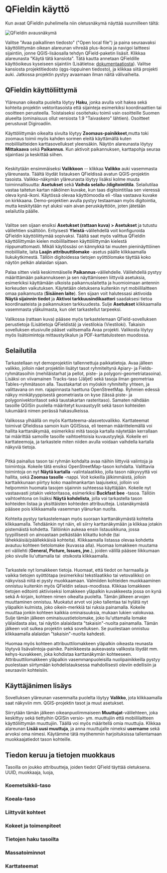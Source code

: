 # QFieldin käyttö
Kun avaat QFieldin puhelimella niin oletusnäkymä näyttää suunnilleen tältä:

![QFieldin avausnäkymä](img/qfield_openfile.png)

Valitse "Avaa paikallinen tiedosto" ("Open local file") ja paina seuraavaksi käyttöliittymän oikean alareunan vihreää plus-ikonia ja navigoi laitteesi sijaintiin, jonne QGIS-lisäosalla tehdyn QField-paketin lisäsit. Klikkaa alareunasta "Käytä tätä kansiota". Tätä kautta annetaan QFieldille käyttöoikeus kyseiseen sijaintiin (Lisätietoa: [dokumentaatiosta](https://docs.qfield.org/get-started/storage/)). Valitse kansiosta projektitiedosto (qgs-loppuinen tiedosto), ja klikkaa siitä projekti auki. Jatkossa projektin pystyy avaamaan ilman näitä välivaiheita.


## QFieldin käyttöliittymä


 Yläreunan oikealta puolelta löytyy **Haku**, jonka avulla voit hakea sekä kohteita projektin vektoritasoista että sijainteja esimerkiksi koordinaattien tai osoitteen perusteella. Toistaiseksi osoitehaku toimii vain osoitteille Suomen alueelta (ominaisuus ollut versiosta 1.9 "Taivaskero" lähtien). Osoitteet perustuvat Digiroadiin.

Käyttöliittymän oikealta sivulta löytyy **Zoomaus-painikkeet**,mutta toki zoomaus toimii myös kahden sormen eleitä käyttämällä kuten mobiililaitteiden karttasovellukset yleensäkin. Näytön alareunasta löytyy **Mittakaava** sekä **Paikannus**. Kun aktivoit paikannuksen, karttapohja seuraa sijaintiasi ja keskittää siihen.

![<img src="img/image2.png" width="500" />](img/image2.png)

Keskitytään ensimmäiseksi **Valikkoon** -- klikkaa **Valikko** auki vasemmasta yläreunasta. Täältä löydät listauksen QFieldissä avatun QGIS-projektin tasoista. Valikko-näkymän yläreunasta löytyy lisäksi kolme muuta toiminnallisuutta: **Asetukset** sekä **Vaihda selailu-/digitointitila**. Selailutilaa vastaa taitetun kartan näköinen kuvake, kun taas digitointitilaa sen vieressä oleva kynä-ikoni. Käytössä olevaa käyttömoodia eli -tilaa vastaava kuvake on kirkkaana. Demo-projektien avulla pystyy testaamaan myös digitointia, mutta keskitytään nyt aluksi vain aivan peruskäyttöön, joten jätetään selailutila päälle.

![<img src="img/image3.png" width="500" />](img/image3.png)

Valitse sen sijaan ensiksi **Asetukset (rattaan kuva) \> Asetukset** ja tutustu välilehtien sisältöön. Erityisesti **Yleistä**-välilehdellä voit konfiguroida QFieldin käyttöliittymää sopivaksi. Täältä saat myös valittua QFieldin käyttöliittymän kielen mobiililaitteen käyttöliittymän kielestä riippumattomasti. Mikäli käytössäsi on kännykkä tai muuten pieninäyttöinen mobiililaite, laita **Laajin attribuuttilomake** -asetus päälle klikkaamalla liukukytkimestä. Tällöin digitoidessa tietojen syöttölomake täyttää koko näytön pelkän alalaidan sijaan.

Palaa sitten vielä keskimmäiselle **Paikannus**-välilehdelle. Välilehdellä pystyy määrittämään paikannukseen ja sen näyttämiseen liittyviä asetuksia, esimerkiksi käyttämään ulkoista paikannuslaitetta ja huomioimaan antennin korkeuden vaikutuksen. Käytetään oletuksena kuitenkin nyt mobiililaitteen omaa paikannusta (**Sisäinen laite**). Sen sijaan voit halutessasi aktivoida **Näytä sijainnin tiedot** ja **Aktivoi tarkkuusindikaattori** saadaksesi tietoa koordinaateista ja paikannuksen tarkkuudesta. Sulje **Asetukset** klikkaamalla vasemmasta yläkulmasta, kun olet tarkastellut tarpeeksi.

Valikossa (rattaan kuva) pääsee myös tarkastelemaan QField-sovelluksen perustietoja (Lisätietoja QFieldistä) ja viestilokia (Viestiloki). Takaisin sovelluksen etusivulle pääset valitsemalla Avaa projekti. Valikosta löytyy myös lisätoimintoja mittaustyökalun ja PDF-karttatulosteen muodossa. 


## Selailutila

Tarkastellaan nyt demoprojektiin tallennettuja paikkatietoja. Avaa jälleen valikko, jolloin näet projektiin lisätyt tasot ryhmiteltynä Apiary- ja Fields-ryhmätasoihin (mehiläistarhat ja pellot, piste- ja polygoni-geometriatasoina). Lisäksi on viivamainen Tracks-taso (Jäljet) sekä tasoja ilman geometriaa Tables-ryhmätason alla. Taustakartat on myöskin ryhmitelty  yhteen, ja valittavana on mm. rajapinnasta haettuna OpenStreetMap. Ryhmien edessä näkyy minkätyyppisestä geometriasta on kyse (tässä piste- ja polygonivektoritasot sekä taustakartan rasteritaso). Samaten nähdään tasoille QGISin puolella määritetyt kuvaustyylit sekä tason kohteiden lukumäärä nimen perässä hakasulkeissa. 

Valikossa ylhäällä on myös Karttateema-alasvetovalikko. Karttateemat toimivat Qfieldissa samoin kuin QGISissa, eli teeman määrittelemällä voi hallita karttanäkymää, esimerkiksi mitä tasoja kartalla näytetään kerrallaan tai määrittää samoille tasoille vaihtoehtoisia kuvaustyylejä. Kokeile eri karttateemoja, ja tarkastele miten niiden avulla voidaan vaihdella kartalla näkyviä tietoja.

![<img src="img/image4.png" width="300" />](img/image4.png)

Pitkä painallus tason tai ryhmän kohdalta avaa näihin liittyviä valintoja ja  toimintoja. Kokeile tätä ensiksi OpenStreetMap-tason kohdalta. Valittavia toimintoja on nyt **Näytä kartalla** -valintalaatikko, jolla tason näkyvyyttä voi hallita, sekä **Zoomaa tasolle** -nappi. Voit kokeilla jälkimmäistä, jolloin karttaikkunaan piirtyy koko maailmankartan laajuiseksi, jolloin voi helpommin huomata tasojen sijainnin suhteessa käyttäjään. Kokeile nyt vastaavasti jotakin vektoritasoa, esimerkiksi **Buckfast bee** -tasoa. Tällöin vaihtoehtona on lisäksi **Näytä kohdelista**, jolla voi tarkastella tason kohteiden listaa ja yksittäisten kohteiden attribuutteja. Listanäkymästä pääsee pois klikkaamalla vasemman ylänurkan nuolta. 

Kohteita pystyy tarkastelemaan myös suoraan karttanäkymästä kohteita klikkaamalla. Tehdäänkin nyt näin, eli siirry karttanäkymään ja klikkaa jotakin pistemäistä kohdetta. Tällöinkin aukeaa ensin listausikkuna, jossa tyypillisesti on ainoastaan pelkästään klikattu kohde (tai lähekkäisiä/päällekkäisiä kohteita). Klikkaamalla listassa olevaa kohdetta avautuu kohteen tietolomake (kuvassa alla). Huomaa lomakkeen muutama eri välilehti (**General, Picture, Issues, jne.**), joiden välillä pääsee liikkumaan joko sivulle liu'uttamalla tai  otsikosta klikkaamalla.

![<img src="img/image5.png" width="100" />](img/image5.png)

Tarkastele nyt lomakkeen tietoja. Huomaat, että tiedot on harmaalla ja vaikka tietojen syöttötapa (esimerkiksi tekstilaatikko tai vetovalikko) on näkyvissä niitä ei pysty muokkaamaan. Valmiiden kohteiden muokkaaminen onnistuu kuitenkin myös QFieldin selaus-moodissa. Klikkaa lomakkeen tietojen editointi aktiiviseksi lomakkeen yläpalkin kuvakkeesta jossa on kynä sekä A-kirjain, kohteen nimen oikealta puolelta. Tämän jälkeen arvojen muuttaminen onnistuu. Muokatut arvot voi joko tallentaa tai hylätä nyt yläpalkin kulmista, joko oikein-merkkiä tai ruksia painamalla. Kokeile muuttaa jonkin kohteen kaikkia ominaisuuksia, mukaan lukien valokuvaa. Sulje tämän jälkeen ominaisuustietolomake, joko liu'uttamalla lomake ylälaidasta alas, tai näytön alalaidasta "takaisin"-nuolta painamalla. Tämän jälkeen voit sulkea projektin sekä sovelluksen. Se puolestaan onnistuu klikkaamalla alalaidan "takaisin"-nuolta kahdesti.


Huomaa myös kohteen attribuuttilomakkeen yläpalkin oikeasta reunasta löytyvä lisävalintoja-painike. Painikkeesta aukeavasta valikosta löydät mm. kehys-kuvakkeen, joka kohdistaa karttanäkymän kohteeseen. Attribuuttilomakkeen yläpalkin vasemmanpuoleisilla nuolipainikkeilla pystyy puolestaan siirtymään kohdelistauksessa mahdollisesti oleviin edellisiin ja seuraaviin kohteisiin. 




## Käyttäjänimen lisäys

Sovelluksen yläreunan vasemmalta puolelta löytyy **Valikko**, jota klikkaamalla saat näkyviin mm. QGIS-projektin tasot ja muut asetukset.

Siirrytään tämän jälkeen oikeanpuolimmaiseen **Muuttujat**-välilehteen, joka keskittyy sekä tiettyihin QGISin versio- ym. muuttujiin että mobiililaitteen käyttöliittymän muuttujiin. Täällä voi myös määritellä omia muuttujia. Klikkaa alareunan **Lisää uusi muuttuja**, ja anna muuttujalle nimeksi **username** sekä arvoksi oma nimesi. Käytämme tätä myöhemmin harjoituksissa tallentamaan muokkaajatiedot tason kohteille.

## Tiedon keruu ja tietojen muokkaus

Tasoilla on joukko attribuutteja, joiden tiedot QField täyttää oletuksena. UUID, muokkaaja, luoja, 

### Koemetsikkö-taso

### Koeala-taso

### Liittyvät kohteet

### Kokeet ja toimenpiteet


### Tietojen haku tasoilta

### Massatoiminnot


### Karttateemat

